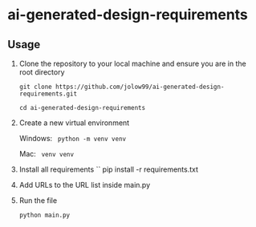 # ai-generated-design-requirements

## Usage
1. Clone the repository to your local machine and ensure you are in the root directory

      `` git clone https://github.com/jolow99/ai-generated-design-requirements.git ``

      `` cd ai-generated-design-requirements ``


2. Create a new virtual environment

      Windows: 
      `` python -m venv venv``

      Mac: 
      `` venv venv``

3. Install all requirements
`` pip install -r requirements.txt

4. Add URLs to the URL list inside main.py

5. Run the file

    `` python main.py ``
